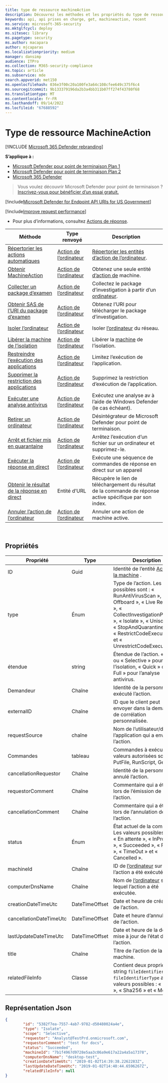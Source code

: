 ```yaml
---
title: type de ressource machineAction
description: Découvrez les méthodes et les propriétés du type de ressource MachineAction dans Microsoft Defender pour point de terminaison.
keywords: api, api prises en charge, get, machineaction, recent
ms.service: microsoft-365-security
ms.mktglfcycl: deploy
ms.sitesec: library
ms.pagetype: security
ms.author: macapara
author: mjcaparas
ms.localizationpriority: medium
manager: dansimp
audience: ITPro
ms.collection: M365-security-compliance
ms.topic: article
ms.subservice: mde
search.appverid: met150
ms.openlocfilehash: 036e3f00c20a100fe3a64c108cfee649c375f6c4
ms.sourcegitcommit: 9b133379196da2b3a4bb311b07ff274f43780f68
ms.translationtype: MT
ms.contentlocale: fr-FR
ms.lasthandoff: 09/14/2022
ms.locfileid: "67688592"
---
```

# <a name="machineaction-resource-type"></a>Type de ressource MachineAction

[!INCLUDE [Microsoft 365 Defender rebranding](../../includes/microsoft-defender.md)]

**S’applique à :**
- [Microsoft Defender pour point de terminaison Plan 1](https://go.microsoft.com/fwlink/p/?linkid=2154037)
- [Microsoft Defender pour point de terminaison Plan 2](https://go.microsoft.com/fwlink/p/?linkid=2154037)
- [Microsoft 365 Defender](https://go.microsoft.com/fwlink/?linkid=2118804)

> Vous voulez découvrir Microsoft Defender pour point de terminaison ? [Inscrivez-vous pour bénéficier d’un essai gratuit.](https://signup.microsoft.com/create-account/signup?products=7f379fee-c4f9-4278-b0a1-e4c8c2fcdf7e&ru=https://aka.ms/MDEp2OpenTrial?ocid=docs-wdatp-exposedapis-abovefoldlink)


[!include[Microsoft Defender for Endpoint API URIs for US Government](../../includes/microsoft-defender-api-usgov.md)]

[!include[Improve request performance](../../includes/improve-request-performance.md)]


- Pour plus d’informations, consultez [Actions de réponse](respond-machine-alerts.md).

|Méthode|Type renvoyé|Description|
|---|---|---|
|[Répertorier les actions automatiques](get-machineactions-collection.md)|[Action de l’ordinateur](machineaction.md)|[Répertorier les entités d’action de l’ordinateur](machineaction.md).|
|[Obtenir MachineAction](get-machineaction-object.md)|[Action de l’ordinateur](machineaction.md)|Obtenez une seule entité [d’action de](machineaction.md) machine.|
|[Collecter un package d’examen](collect-investigation-package.md)|[Action de l’ordinateur](machineaction.md)|Collectez le package d’investigation à partir d’un [ordinateur](machine.md).|
|[Obtenir SAS de l’URI du package d’examen](get-package-sas-uri.md)|[Action de l’ordinateur](machineaction.md)|Obtenez l’URI pour télécharger le package d’investigation.|
|[Isoler l’ordinateur](isolate-machine.md)|[Action de l’ordinateur](machineaction.md)|Isoler [l’ordinateur](machine.md) du réseau.|
|[Libérer la machine de l’isolation](unisolate-machine.md)|[Action de l’ordinateur](machineaction.md)|Libérer la [machine](machine.md) de l’isolation.|
|[Restreindre l’exécution des applications](restrict-code-execution.md)|[Action de l’ordinateur](machineaction.md)|Limitez l’exécution de l’application.|
|[Supprimer la restriction des applications](unrestrict-code-execution.md)|[Action de l’ordinateur](machineaction.md)|Supprimez la restriction d’exécution de l’application.|
|[Exécuter une analyse antivirus](run-av-scan.md)|[Action de l’ordinateur](machineaction.md)|Exécutez une analyse av à l’aide de Windows Defender (le cas échéant).|
|[Retirer un ordinateur](offboard-machine-api.md)|[Action de l’ordinateur](machineaction.md)|Désintégrateur de Microsoft Defender pour point de terminaison.[](machine.md)|
|[Arrêt et fichier mis en quarantaine](stop-and-quarantine-file.md)|[Action de l’ordinateur](machineaction.md)|Arrêtez l’exécution d’un fichier sur un ordinateur et supprimez-le.|
|[Exécuter la réponse en direct](run-live-response.md)|[Action de l’ordinateur](machineaction.md)|Exécute une séquence de commandes de réponse en direct sur un appareil|
|[Obtenir le résultat de la réponse en direct](get-live-response-result.md)|Entité d’URL|Récupère le lien de téléchargement du résultat de la commande de réponse active spécifique par son index.|
|[Annuler l’action de l’ordinateur](cancel-machine-action.md)|[Action de l’ordinateur](machineaction.md)|Annuler une action de machine active.|

<br>

## <a name="properties"></a>Propriétés

|Propriété|Type|Description|
|---|---|---|
|ID|Guid|Identité de l’entité [Action de la machine](machineaction.md) .|
|type|Énum|Type de l’action. Les valeurs possibles sont : « RunAntiVirusScan », « Offboard », « Live Response », « CollectInvestigationPackage », « Isolate », « Unisolate », « StopAndQuarantineFile », « RestrictCodeExecution » et « UnrestrictCodeExecution ».|
|étendue|string|Étendue de l’action. « Full » ou « Selective » pour l’isolation, « Quick » ou « Full » pour l’analyse antivirus.|
|Demandeur|Chaîne|Identité de la personne qui a exécuté l’action.|
|externalID|Chaîne|ID que le client peut envoyer dans la demande de corrélation personnalisée.|
|requestSource|chaîne|Nom de l’utilisateur/de l’application qui a envoyé l’action.|
|Commandes |tableau|Commandes à exécuter. Les valeurs autorisées sont PutFile, RunScript, GetFile.|
|cancellationRequestor|Chaîne|Identité de la personne qui a annulé l’action.|
|requestorComment|Chaîne|Commentaire qui a été écrit lors de l’émission de l’action.|
|cancellationComment|Chaîne|Commentaire qui a été écrit lors de l’annulation de l’action.|
|status|Énum|État actuel de la commande. Les valeurs possibles sont : « En attente », « InProgress », « Succeeded », « Failed », « TimeOut » et « Cancelled ».|
|machineId|Chaîne|ID de [l’ordinateur](machine.md) sur lequel l’action a été exécutée.|
|computerDnsName|Chaîne|Nom de [l’ordinateur](machine.md) sur lequel l’action a été exécutée.|
|creationDateTimeUtc|DateTimeOffset|Date et heure de création de l’action.|
|cancellationDateTimeUtc|DateTimeOffset|Date et heure d’annulation de l’action.|
|lastUpdateDateTimeUtc|DateTimeOffset|Date et heure de la dernière mise à jour de l’état de l’action.|
|title|Chaîne|Titre de l’action de la machine.|
|relatedFileInfo|Classe|Contient deux propriétés. string `fileIdentifier`, Enum `fileIdentifierType` avec les valeurs possibles : « Sha1 », « Sha256 » et « Md5 ».|

## <a name="json-representation"></a>Représentation Json

```json
{
        "id": "5382f7ea-7557-4ab7-9782-d50480024a4e",
        "type": "Isolate",
        "scope": "Selective",
        "requestor": "Analyst@TestPrd.onmicrosoft.com",
        "requestorComment": "test for docs",
        "status": "Succeeded",
        "machineId": "7b1f4967d9728e5aa3c06a9e617a22a4a5a17378",
        "computerDnsName": "desktop-test",
        "creationDateTimeUtc": "2019-01-02T14:39:38.2262283Z",
        "lastUpdateDateTimeUtc": "2019-01-02T14:40:44.6596267Z",
        "relatedFileInfo": null
}
```
